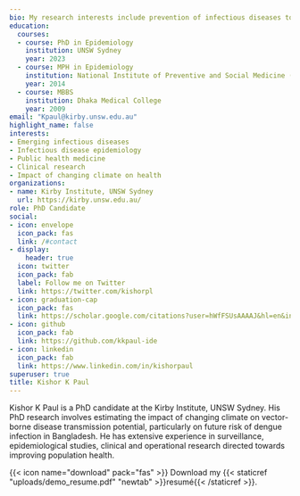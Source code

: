 ```yaml
---
bio: My research interests include prevention of infectious diseases to improve population health.
education:
  courses:
  - course: PhD in Epidemiology
    institution: UNSW Sydney
    year: 2023
  - course: MPH in Epidemiology
    institution: National Institute of Preventive and Social Medicine (NIPSOM)
    year: 2014
  - course: MBBS
    institution: Dhaka Medical College
    year: 2009
email: "Kpaul@kirby.unsw.edu.au"
highlight_name: false
interests:
- Emerging infectious diseases
- Infectious disease epidemiology
- Public health medicine
- Clinical research
- Impact of changing climate on health
organizations:
- name: Kirby Institute, UNSW Sydney
  url: https://kirby.unsw.edu.au/
role: PhD Candidate
social:
- icon: envelope
  icon_pack: fas
  link: /#contact
- display:
    header: true
  icon: twitter
  icon_pack: fab
  label: Follow me on Twitter
  link: https://twitter.com/kishorpl
- icon: graduation-cap
  icon_pack: fas
  link: https://scholar.google.com/citations?user=hWfFSUsAAAAJ&hl=en&inst=7289110936595769722
- icon: github
  icon_pack: fab
  link: https://github.com/kkpaul-ide
- icon: linkedin
  icon_pack: fab
  link: https://www.linkedin.com/in/kishorpaul
superuser: true
title: Kishor K Paul
---
```


Kishor K Paul is a PhD candidate at the Kirby Institute, UNSW Sydney. His PhD research involves estimating the impact of changing climate on vector-borne disease transmission potential, particularly on future risk of dengue infection in Bangladesh. He has extensive experience in surveillance, epidemiological studies, clinical and operational research directed towards improving population health.

{{< icon name="download" pack="fas" >}} Download my {{< staticref "uploads/demo_resume.pdf" "newtab" >}}resumé{{< /staticref >}}.

